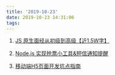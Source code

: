```yaml
---
title: '2019-10-23'
date: 2019-10-23 14:31:06
tags:
---
```


1. [JS 原生面经从初级到高级【近1.5W字】](https://juejin.im/post/5daeefc8e51d4524f007fb15)

2. [Node.js 实现抢票小工具&短信通知提醒](https://juejin.im/post/5dadd0236fb9a04de04d968e)

3. [移动端H5页面开发坑点指南](https://juejin.im/post/5dafc3df5188257a63539c64)

